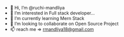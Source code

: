 - 👋 Hi, I’m @ruchi-mandliya
- 👀 I’m interested in Full stack developer...
- 🌱 I’m currently learning Mern Stack
- 💞️ I’m looking to collaborate on Open Source Project
- 📫 reach me => rmandliya18@gmail.com

<!---
ruchi-mandliya/ruchi-mandliya is a ✨ special ✨ repository because its `README.md` (this file) appears on your GitHub profile.
You can click the Preview link to take a look at your changes.
--->
